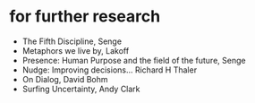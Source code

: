 # for further research

- The Fifth Discipline, Senge
- Metaphors we live by, Lakoff
- Presence: Human Purpose and the field of the future, Senge
- Nudge: Improving decisions... Richard H Thaler
- On Dialog, David Bohm
- Surfing Uncertainty, Andy Clark

